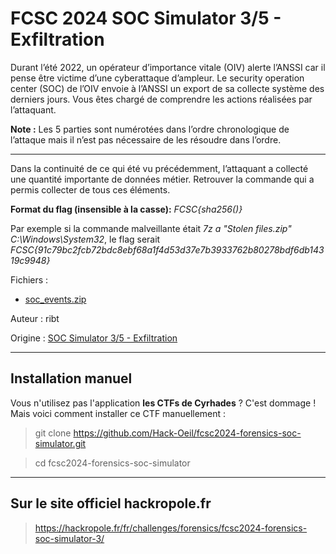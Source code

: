 # FCSC 2024 SOC Simulator 3/5 - Exfiltration

Durant l’été 2022, un opérateur d’importance vitale (OIV) alerte l’ANSSI car il pense être victime d’une cyberattaque d’ampleur. Le security operation center (SOC) de l’OIV envoie à l’ANSSI un export de sa collecte système des derniers jours. Vous êtes chargé de comprendre les actions réalisées par l’attaquant.

**Note :** Les 5 parties sont numérotées dans l’ordre chronologique de l’attaque mais il n’est pas nécessaire de les résoudre dans l’ordre.

----------------

Dans la continuité de ce qui été vu précédemment, l’attaquant a collecté une quantité importante de données métier. Retrouver la commande qui a permis collecter de tous ces éléments.


**Format du flag (insensible à la casse):** *FCSC{sha256(<UTF8 command without line feed>)}*

Par exemple si la commande malveillante était *7z a "Stolen files.zip" C:\Windows\System32*, le flag serait *FCSC{91c79bc2fcb72bdc8ebf68a1f4d53d37e7b3933762b80278bdf6db14319c9948}*



Fichiers :
- [soc_events.zip](https://hackropole.fr/filer/fcsc2024-forensics-soc-simulator/public_filer/soc_events.zip)


Auteur : ribt

Origine : [SOC Simulator 3/5 - Exfiltration](https://hackropole.fr/fr/challenges/forensics/fcsc2024-forensics-soc-simulator-3/)


-----------

## Installation manuel
Vous n'utilisez pas l'application **les CTFs de Cyrhades** ? C'est dommage !
Mais voici comment installer ce CTF manuellement :

> git clone https://github.com/Hack-Oeil/fcsc2024-forensics-soc-simulator.git

> cd fcsc2024-forensics-soc-simulator


-----------

## Sur le site officiel hackropole.fr
> https://hackropole.fr/fr/challenges/forensics/fcsc2024-forensics-soc-simulator-3/